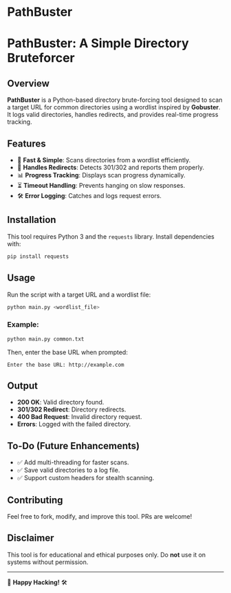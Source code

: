 # PathBuster
# PathBuster: A Simple Directory Bruteforcer

## Overview
**PathBuster** is a Python-based directory brute-forcing tool designed to scan a target URL for common directories using a wordlist inspired by **Gobuster**. It logs valid directories, handles redirects, and provides real-time progress tracking.

## Features
- 🚀 **Fast & Simple**: Scans directories from a wordlist efficiently.
- 🔄 **Handles Redirects**: Detects 301/302 and reports them properly.
- 📊 **Progress Tracking**: Displays scan progress dynamically.
- ⏳ **Timeout Handling**: Prevents hanging on slow responses.
- 🛠️ **Error Logging**: Catches and logs request errors.

## Installation
This tool requires Python 3 and the `requests` library. Install dependencies with:

```bash
pip install requests
```

## Usage
Run the script with a target URL and a wordlist file:

```bash
python main.py <wordlist_file>
```

### Example:
```bash
python main.py common.txt
```

Then, enter the base URL when prompted:
```
Enter the base URL: http://example.com
```

## Output
- **200 OK**: Valid directory found.
- **301/302 Redirect**: Directory redirects.
- **400 Bad Request**: Invalid directory request.
- **Errors**: Logged with the failed directory.

## To-Do (Future Enhancements)
- ✅ Add multi-threading for faster scans.
- ✅ Save valid directories to a log file.
- ✅ Support custom headers for stealth scanning.

## Contributing
Feel free to fork, modify, and improve this tool. PRs are welcome!

## Disclaimer
This tool is for educational and ethical purposes only. Do **not** use it on systems without permission.

---
🚀 **Happy Hacking!** 🛠️


